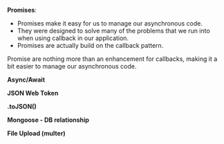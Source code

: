 **Promises**:

- Promises make it easy for us to manage our asynchronous code.
- They were designed to solve many of the problems that we run into when using callback in our application.
- Promises are actually build on the callback pattern.

Promise are nothing more than an enhancement for callbacks, making it a bit easier to manage our asynchronous code.

**Async/Await**

**JSON Web Token**

**.toJSON()**

**Mongoose - DB relationship**

**File Upload (multer)**
